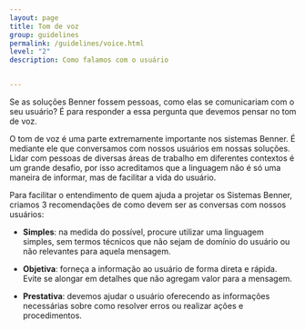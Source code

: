 ```yaml
---
layout: page
title: Tom de voz
group: guidelines
permalink: /guidelines/voice.html
level: "2"
description: Como falamos com o usuário


---
```


Se as soluções Benner fossem pessoas, como elas se comunicariam com o seu usuário? É para responder a essa pergunta que devemos pensar no tom de voz.

O tom de voz é uma parte extremamente importante nos sistemas Benner. É mediante ele que conversamos com nossos usuários em nossas soluções. Lidar com pessoas de diversas áreas de trabalho em diferentes contextos é um grande desafio, por isso acreditamos que a linguagem não é só uma maneira de informar, mas de facilitar a vida do usuário.

Para facilitar o entendimento de quem ajuda a projetar os Sistemas Benner, criamos 3 recomendações de como devem ser as conversas com nossos usuários:

- **Simples**: na medida do possível, procure utilizar uma linguagem simples, sem termos técnicos que não sejam de domínio do usuário ou não relevantes para aquela mensagem.

- **Objetiva**: forneça a informação ao usuário de forma direta e rápida. Evite se alongar em detalhes que não agregam valor para a mensagem.

- **Prestativa**: devemos ajudar o usuário oferecendo as informações necessárias sobre como resolver erros ou realizar ações e procedimentos.
